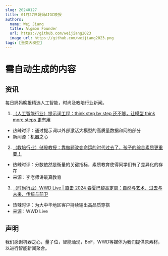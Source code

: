 ```yaml
---
slug: 20240127
title: 01月27日妈妈AIGC晚报
authors:
  name: Wei Jiang
  title: Algmon Founder
  url: https://github.com/weijiang2023
  image_url: https://github.com/weijiang2023.png
tags: [垂类大模型]
---
```


# 需自动生成的内容
## 资讯
每日妈妈晚报精选人工智能，时尚及教培行业新闻。

1. [（人工智能行业）提示词工程：think step by step 还不够，让模型 think more steps 更有用](https://mp.weixin.qq.com/s/3mdDYQI0WYgIpctyK6q2PA)
* 热辣时评：通过提示词以外部激活大模型的高质量数据和网络部分
* 新闻源：机器之心

2. [（教培行业）储殷教授：靠做题改变命运的时代过去了，孩子的综合素质更重要！](https://new.qq.com/rain/a/20240127A07TUL00)
* 热辣时评：分数依然是衡量的关键指标，素质教育使得同学们有了差异化的存在
* 来源：李老师讲最真教育

3. [（时尚行业）WWD Live | 直击 2024 春夏巴黎高定周：自然与艺术、过去与未来、传统与前卫](https://mp.weixin.qq.com/s/kvaGolKvv9k--nZ9LUPWzw)
* 热辣时评：为大中华地区客户持续输出高品质穿搭
* 来源：WWD Live

## 声明

我们感谢机器之心，量子位，智能涌现，BoF，WWD等媒体为我们提供原素材，以进行智能新闻聚合。